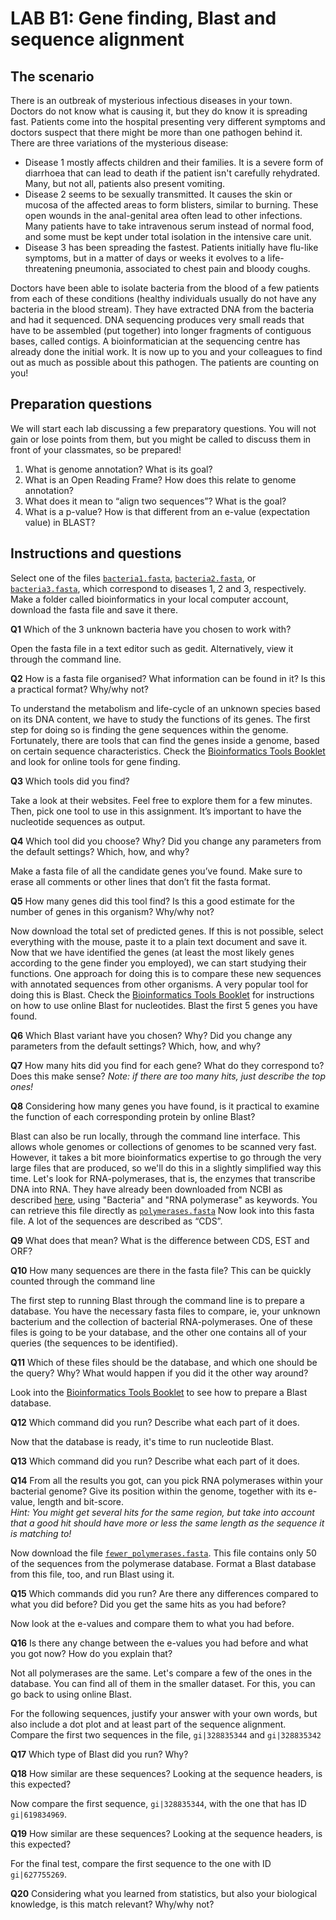 # LAB B1: Gene finding, Blast and sequence alignment

## The scenario

There is an outbreak of mysterious infectious diseases in your town. Doctors do not know
what is causing it, but they do know it is spreading fast. Patients come into the hospital
presenting very different symptoms and doctors suspect that there might be more than one
pathogen behind it. There are three variations of the mysterious disease:

* Disease 1 mostly affects children and their families. It is a severe form of diarrhoea that can
lead to death if the patient isn't carefully rehydrated. Many, but not all, patients also present
vomiting.
* Disease 2 seems to be sexually transmitted. It causes the skin or mucosa of the affected
areas to form blisters, similar to burning. These open wounds in the anal-genital area often
lead to other infections. Many patients have to take intravenous serum instead of normal food,
and some must be kept under total isolation in the intensive care unit.
* Disease 3 has been spreading the fastest. Patients initially have flu-like symptoms, but in a
matter of days or weeks it evolves to a life-threatening pneumonia, associated to chest pain
and bloody coughs.  

Doctors have been able to isolate bacteria from the blood of a few patients from each of these
conditions (healthy individuals usually do not have any bacteria in the blood stream). They
have extracted DNA from the bacteria and had it sequenced. DNA sequencing produces very
small reads that have to be assembled (put together) into longer fragments of contiguous
bases, called contigs. A bioinformatician at the sequencing centre has already done the initial
work. It is now up to you and your colleagues to find out as much as possible about this
pathogen. The patients are counting on you!

## Preparation questions

We will start each lab discussing a few preparatory questions. You will not gain or lose points
from them, but you might be called to discuss them in front of your classmates, so be
prepared!

1. What is genome annotation? What is its goal?
1. What is an Open Reading Frame? How does this relate to genome annotation?
1. What does it mean to “align two sequences”? What is the goal?
1. What is a p-value? How is that different from an e-value (expectation value) in BLAST?

## Instructions and questions 

Select one of the files [`bacteria1.fasta`](bacteria1.fasta), [`bacteria2.fasta`](bacteria2.fasta), or [`bacteria3.fasta`](bacteria3.fasta), which
correspond to diseases 1, 2 and 3, respectively. Make a folder called bioinformatics in your
local computer account, download the fasta file and save it there.  

**Q1** Which of the 3 unknown bacteria have you chosen to work with?

Open the fasta file in a text editor such as gedit. Alternatively, view it through the command
line.

**Q2** How is a fasta file organised? What information can be found in it? Is this a practical format? Why/why not?

To understand the metabolism and life-cycle of an unknown species based on its DNA
content, we have to study the functions of its genes. The first step for doing so is finding the
gene sequences within the genome. Fortunately, there are tools that can find the genes inside
a genome, based on certain sequence characteristics. Check the [Bioinformatics Tools Booklet](../biotoolsbooklet.md)
and look for online tools for gene finding.

**Q3** Which tools did you find?

Take a look at their websites. Feel free to explore them for a few minutes. Then, pick one tool
to use in this assignment. It’s important to have the nucleotide sequences as output.

**Q4** Which tool did you choose? Why? Did you change any parameters from the default
settings? Which, how, and why?

Make a fasta file of all the candidate genes you’ve found. Make sure to erase all comments or
other lines that don’t fit the fasta format.

**Q5** How many genes did this tool find? Is this a good estimate for the number of genes in
this organism? Why/why not?

Now download the total set of predicted genes. If this is not possible, select everything with
the mouse, paste it to a plain text document and save it.
Now that we have identified the genes (at least the most likely genes according to the gene
finder you employed), we can start studying their functions. One approach for doing this is to
compare these new sequences with annotated sequences from other organisms. A very popular
tool for doing this is Blast. Check the [Bioinformatics Tools Booklet](../biotoolsbooklet.md) for instructions on how to
use online Blast for nucleotides. Blast the first 5 genes you have found.

**Q6** Which Blast variant have you chosen? Why? Did you change any parameters from the
default settings? Which, how, and why?

**Q7** How many hits did you find for each gene? What do they correspond to? Does this
make sense?
_Note: if there are too many hits, just describe the top ones!_

**Q8** Considering how many genes you have found, is it practical to examine the function of
each corresponding protein by online Blast?

Blast can also be run locally, through the command line interface. This allows whole genomes
or collections of genomes to be scanned very fast. However, it takes a bit more bioinformatics
expertise to go through the very large files that are produced, so we'll do this in a slightly
simplified way this time. Let's look for RNA-polymerases, that is, the enzymes that transcribe
DNA into RNA. They have already been downloaded from NCBI as described [here](https://www.youtube.com/watch?v=OC74-DpkWjE), using "Bacteria" and "RNA polymerase" as keywords. You can retrieve this file directly as [`polymerases.fasta`](polymerases.fasta)
Now look into this fasta file. A lot of the sequences are described as “CDS”.

**Q9** What does that mean? What is the difference between CDS, EST and ORF?

**Q10** How many sequences are there in the fasta file? This can be quickly counted through
the command line

The first step to running Blast through the command line is to prepare a database. You have
the necessary fasta files to compare, ie, your unknown bacterium and the collection of
bacterial RNA-polymerases. One of these files is going to be your database, and the other
one contains all of your queries (the sequences to be identified).

**Q11** Which of these files should be the database, and which one should be the query?
Why? What would happen if you did it the other way around?

Look into the [Bioinformatics Tools Booklet](../biotoolsbooklet.md) to see how to prepare a Blast database.

**Q12** Which command did you run? Describe what each part of it does.

Now that the database is ready, it's time to run nucleotide Blast.

**Q13** Which command did you run? Describe what each part of it does.

**Q14** From all the results you got, can you pick RNA polymerases within your bacterial
genome? Give its position within the genome, together with its e-value, length and bit-score.  
_Hint: You might get several hits for the same region, but take into account that a good hit
should have more or less the same length as the sequence it is matching to!_

Now download the file [`fewer_polymerases.fasta`](fewer_polymerases.fasta). This file contains only 50 of the
sequences from the polymerase database. Format a Blast database from this file, too, and
run Blast using it.  

**Q15** Which commands did you run? Are there any differences compared to what you did
before? Did you get the same hits as you had before?

Now look at the e-values and compare them to what you had before.

**Q16** Is there any change between the e-values you had before and what you got now? How
do you explain that?

Not all polymerases are the same. Let's compare a few of the ones in the database. You can
find all of them in the smaller dataset. For this, you can go back to using online Blast. 

For the following sequences, justify your answer with your own words, but also include a dot plot and
at least part of the sequence alignment.
Compare the first two sequences in the file, `gi|328835344` and `gi|328835342`

**Q17** Which type of Blast did you run? Why?

**Q18** How similar are these sequences? Looking at the sequence headers, is this expected?

Now compare the first sequence, `gi|328835344`, with the one that has ID `gi|619834969`.

**Q19** How similar are these sequences? Looking at the sequence headers, is this expected?

For the final test, compare the first sequence to the one with ID `gi|627755269`.

**Q20** Considering what you learned from statistics, but also your biological
knowledge, is this match relevant? Why/why not?
